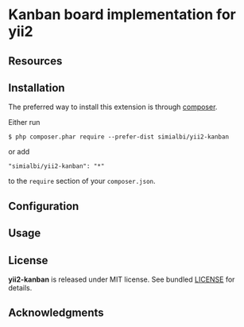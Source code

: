 # Kanban board implementation for yii2


## Resources

## Installation
The preferred way to install this extension is through [composer](http://getcomposer.org/download/).

Either run

```
$ php composer.phar require --prefer-dist simialbi/yii2-kanban
```

or add

```
"simialbi/yii2-kanban": "*"
```

to the `require` section of your `composer.json`.

## Configuration

## Usage


## License

**yii2-kanban** is released under MIT license. See bundled [LICENSE](LICENSE) for details.

## Acknowledgments
